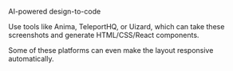 AI-powered design-to-code

Use tools like Anima, TeleportHQ, or Uizard, which can take these screenshots and generate HTML/CSS/React components.

Some of these platforms can even make the layout responsive automatically.